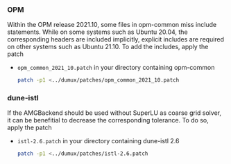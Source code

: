 ### OPM
Within the OPM release 2021.10, some files in opm-common miss include statements. While on some systems such as Ubuntu 20.04, the corresponding headers are included implicitly, explicit includes are required on other systems such as Ubuntu 21.10. To add the includes, apply the patch

 - `opm_common_2021_10.patch` in your directory containing opm-common
   ```bash
   patch -p1 <../dumux/patches/opm_common_2021_10.patch
   ```

### dune-istl
If the AMGBackend should be used without SuperLU as coarse grid solver, it can
be benefitial to decrease the corresponding tolerance. To do so, apply the patch

 - `istl-2.6.patch` in your directory containing dune-istl 2.6
   ```bash
   patch -p1 <../dumux/patches/istl-2.6.patch
   ```
